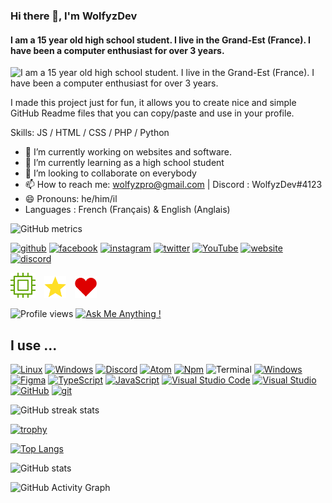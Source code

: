 ### Hi there 👋, I'm WolfyzDev
#### I am a 15 year old high school student. I live in the Grand-Est (France). I have been a computer enthusiast for over 3 years.
![I am a 15 year old high school student. I live in the Grand-Est (France). I have been a computer enthusiast for over 3 years.](https://th.bing.com/th/id/OIP.B0EdaRRvc5K_WC9VslROHgHaE8?pid=ImgDet&rs=1)

I made this project just for fun, it allows you to create nice and simple GitHub Readme files that you can copy/paste and use in your profile.

Skills:  JS / HTML / CSS / PHP / Python

- 🔭 I’m currently working on websites and software. 
- 🌱 I’m currently learning as a high school student 
- 👯 I’m looking to collaborate on everybody 
- 📫 How to reach me: wolfyzpro@gmail.com | Discord : WolfyzDev#4123 
- 😄 Pronouns: he/him/il 
- Languages : French (Français) & English (Anglais)

![GitHub metrics](https://metrics.lecoq.io/WolfyzDev) 



[<img src='https://cdn.jsdelivr.net/npm/simple-icons@3.0.1/icons/github.svg' alt='github' height='40'>](https://github.com/WolfyzDev)  [<img src='https://cdn.jsdelivr.net/npm/simple-icons@3.0.1/icons/facebook.svg' alt='facebook' height='40'>](https://www.facebook.com/WolfyzDev)  [<img src='https://cdn.jsdelivr.net/npm/simple-icons@3.0.1/icons/instagram.svg' alt='instagram' height='40'>](https://www.instagram.com/WolfyzDev/)  [<img src='https://cdn.jsdelivr.net/npm/simple-icons@3.0.1/icons/twitter.svg' alt='twitter' height='40'>](https://twitter.com/WolfyzDev)  [<img src='https://cdn.jsdelivr.net/npm/simple-icons@3.0.1/icons/youtube.svg' alt='YouTube' height='40'>](https://www.youtube.com/channel/WolfyzDev)  [<img src='https://cdn.jsdelivr.net/npm/simple-icons@3.0.1/icons/icloud.svg' alt='website' height='40'>](https://wolfyzdev.github.io/Portfolio/)  [<img src='https://cdn.jsdelivr.net/npm/simple-icons@3.0.1/icons/discord.svg' alt='discord' height='40'>](https://discord.gg/r6Q2RAtXxC)  

<a href='https://docs.github.com/en/developers'><img src='https://raw.githubusercontent.com/acervenky/animated-github-badges/master/assets/devbadge.gif' width='40' height='40'></a> <a href='https://stars.github.com/'><img src='https://raw.githubusercontent.com/acervenky/animated-github-badges/master/assets/starbadge.gif' width='35' height='35'></a> <a href='https://docs.github.com/en/github/supporting-the-open-source-community-with-github-sponsors'><img src='https://raw.githubusercontent.com/acervenky/animated-github-badges/master/assets/sponsorbadge.gif' width='35' height='35'></a> 

![Profile views](https://gpvc.arturio.dev/WolfyzDev)  [![Ask Me Anything !](https://img.shields.io/badge/Ask%20me-anything-1abc9c.svg)](https://GitHub.com/Naereen/ama)

## I use ... 


[![Linux](https://svgshare.com/i/Zhy.svg)](https://svgshare.com/i/Zhy.svg)
[![Windows](https://svgshare.com/i/ZhY.svg)](https://svgshare.com/i/ZhY.svg)
[![Discord](https://badgen.net/badge/icon/discord?icon=discord&label)](https://https://discord.com/)
[![Atom](https://badgen.net/badge/icon/atom?icon=atom&label)](https://atom.io)
[![Npm](https://badgen.net/badge/icon/npm?icon=npm&label)](https://https://npmjs.com/)
![Terminal](https://badgen.net/badge/icon/terminal?icon=terminal&label)
[![Windows](https://badgen.net/badge/icon/windows?icon=windows&label)](https://microsoft.com/windows/)
[![Figma](https://img.shields.io/badge/--F24E1E?logo=figma&logoColor=ffffff)](https://www.figma.com/)
[![TypeScript](https://badgen.net/badge/icon/typescript?icon=typescript&label)](https://typescriptlang.org)
[![JavaScript](https://img.shields.io/badge/--F7DF1E?logo=javascript&logoColor=000)](https://www.javascript.com/)
[![Visual Studio Code](https://img.shields.io/badge/--007ACC?logo=visual%20studio%20code&logoColor=ffffff)](https://code.visualstudio.com/)
[![Visual Studio](https://img.shields.io/badge/--6C33AF?logo=visual%20studio)](https://visualstudio.microsoft.com/)
[![GitHub](https://img.shields.io/badge/--181717?logo=github&logoColor=ffffff)](https://github.com/WolfyzDev)
[![git](https://img.shields.io/badge/--F05032?logo=git&logoColor=ffffff)](http://git-scm.com/)




![GitHub streak stats](https://github-readme-streak-stats.herokuapp.com/?user=WolfyzDev)  



[![trophy](https://github-profile-trophy.vercel.app/?username=WolfyzDev)](https://github.com/ryo-ma/github-profile-trophy)

[![Top Langs](https://github-readme-stats.vercel.app/api/top-langs/?username=WolfyzDev)](https://github.com/anuraghazra/github-readme-stats)

![GitHub stats](https://github-readme-stats.vercel.app/api?username=WolfyzDev&show_icons=true&count_private=true)  

![GitHub Activity Graph](https://activity-graph.herokuapp.com/graph?username=WolfyzDev)  

 
